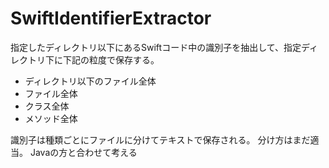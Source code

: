 # SwiftIdentifierExtractor

指定したディレクトリ以下にあるSwiftコード中の識別子を抽出して、指定ディレクトリ下に下記の粒度で保存する。
- ディレクトリ以下のファイル全体
- ファイル全体
- クラス全体
- メソッド全体

識別子は種類ごとにファイルに分けてテキストで保存される。
分け方はまだ適当。
Javaの方と合わせて考える

